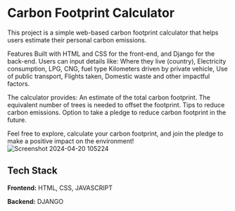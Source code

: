 
# Carbon Footprint Calculator

This project is a simple web-based carbon footprint calculator that helps users estimate their personal carbon emissions.

Features
Built with HTML and CSS for the front-end, and Django for the back-end.
Users can input details like:
Where they live (country),
Electricity consumption,
LPG, CNG, fuel type
Kilometers driven by private vehicle,
Use of public transport,
Flights taken,
Domestic waste and other impactful factors.

The calculator provides:
An estimate of the total carbon footprint.
The equivalent number of trees is needed to offset the footprint.
Tips to reduce carbon emissions.
Option to take a pledge to reduce carbon footprint in the future.

Feel free to explore, calculate your carbon footprint, and join the pledge to make a positive impact on the environment!
![Screenshot 2024-04-20 105224](https://github.com/user-attachments/assets/7568d7da-5b5c-4bdc-be0e-b49b60fcf126)


## Tech Stack

**Frontend:** HTML, CSS, JAVASCRIPT

**Backend:** DJANGO

